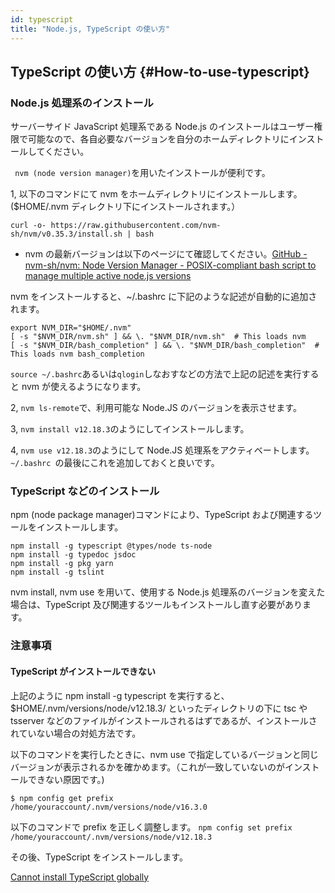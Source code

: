 ```yaml
---
id: typescript
title: "Node.js, TypeScript の使い方"
---
```


## TypeScript の使い方 {#How-to-use-typescript}

### Node.js 処理系のインストール
サーバーサイド JavaScript 処理系である Node.js のインストールはユーザー権限で可能なので、各自必要なバージョンを自分のホームディレクトリにインストールしてください。

` nvm (node version manager)`を用いたインストールが便利です。 

1, 以下のコマンドにて nvm をホームディレクトリにインストールします。($HOME/.nvm ディレクトリ下にインストールされます。）

` curl -o- https://raw.githubusercontent.com/nvm-sh/nvm/v0.35.3/install.sh | bash `

- nvm の最新バージョンは以下のページにて確認してください。[GitHub - nvm-sh/nvm: Node Version Manager - POSIX-compliant bash script to manage multiple active node.js versions](https://github.com/nvm-sh/nvm)

nvm をインストールすると、~/.bashrc に下記のような記述が自動的に追加されます。

```
export NVM_DIR="$HOME/.nvm"
[ -s "$NVM_DIR/nvm.sh" ] && \. "$NVM_DIR/nvm.sh"  # This loads nvm
[ -s "$NVM_DIR/bash_completion" ] && \. "$NVM_DIR/bash_completion"  # This loads nvm bash_completion
```

` source ~/.bashrc `あるいは` qlogin `しなおすなどの方法で上記の記述を実行すると nvm が使えるようになります。

2, ` nvm ls-remote `で、利用可能な Node.JS のバージョンを表示させます。 

3, ` nvm install v12.18.3 `のようにしてインストールします。 

4, ` nvm use v12.18.3 `のようにして Node.JS 処理系をアクティベートします。`~/.bashrc `の最後にこれを追加しておくと良いです。


### TypeScript などのインストール
npm (node package manager)コマンドにより、TypeScript および関連するツールをインストールします。

```
npm install -g typescript @types/node ts-node
npm install -g typedoc jsdoc 
npm install -g pkg yarn
npm install -g tslint
```

nvm install, nvm use を用いて、使用する Node.js 処理系のバージョンを変えた場合は、TypeScript 及び関連するツールもインストールし直す必要があります。


### 注意事項

#### TypeScript がインストールできない

上記のように npm install -g typescript を実行すると、$HOME/.nvm/versions/node/v12.18.3/ といったディレクトリの下に tsc や tsserver などのファイルがインストールされるはずであるが、インストールされていない場合の対処方法です。


以下のコマンドを実行したときに、nvm use で指定しているバージョンと同じバージョンが表示されるかを確かめます。（これが一致していないのがインストールできない原因です。)

```
$ npm config get prefix 
/home/youraccount/.nvm/versions/node/v16.3.0
```

以下のコマンドで prefix を正しく調整します。 
` npm config set prefix /home/youraccount/.nvm/versions/node/v12.18.3 `
      
その後、TypeScript をインストールします。

[Cannot install TypeScript globally](https://stackoverflow.com/questions/48518601/cannot-install-typescript-globally)


	 
